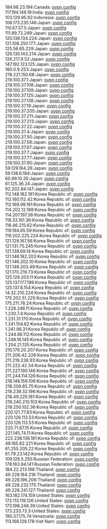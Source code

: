 184.66.23.194:Canada: [ovpn config](vpn/184_66_23_194.ovpn)  
117.194.146.19:India: [ovpn config](vpn/117_194_146_19.ovpn)  
103.129.95.92:Indonesia: [ovpn config](vpn/103_129_95_92.ovpn)  
106.173.235.146:Japan: [ovpn config](vpn/106_173_235_146.ovpn)  
110.67.37.5:Japan: [ovpn config](vpn/110_67_37_5.ovpn)  
111.89.73.249:Japan: [ovpn config](vpn/111_89_73_249.ovpn)  
120.138.134.224:Japan: [ovpn config](vpn/120_138_134_224.ovpn)  
121.108.250.177:Japan: [ovpn config](vpn/121_108_250_177.ovpn)  
125.56.65.229:Japan: [ovpn config](vpn/125_56_65_229.ovpn)  
126.130.143.214:Japan: [ovpn config](vpn/126_130_143_214.ovpn)  
126.217.9.52:Japan: [ovpn config](vpn/126_217_9_52.ovpn)  
147.192.123.125:Japan: [ovpn config](vpn/147_192_123_125.ovpn)  
180.0.9.253:Japan: [ovpn config](vpn/180_0_9_253.ovpn)  
218.221.150.68:Japan: [ovpn config](vpn/218_221_150_68.ovpn)  
219.100.37.1:Japan: [ovpn config](vpn/219_100_37_1.ovpn)  
219.100.37.108:Japan: [ovpn config](vpn/219_100_37_108.ovpn)  
219.100.37.109:Japan: [ovpn config](vpn/219_100_37_109.ovpn)  
219.100.37.125:Japan: [ovpn config](vpn/219_100_37_125.ovpn)  
219.100.37.138:Japan: [ovpn config](vpn/219_100_37_138.ovpn)  
219.100.37.19:Japan: [ovpn config](vpn/219_100_37_19.ovpn)  
219.100.37.205:Japan: [ovpn config](vpn/219_100_37_205.ovpn)  
219.100.37.211:Japan: [ovpn config](vpn/219_100_37_211.ovpn)  
219.100.37.213:Japan: [ovpn config](vpn/219_100_37_213.ovpn)  
219.100.37.22:Japan: [ovpn config](vpn/219_100_37_22.ovpn)  
219.100.37.4:Japan: [ovpn config](vpn/219_100_37_4.ovpn)  
219.100.37.50:Japan: [ovpn config](vpn/219_100_37_50.ovpn)  
219.100.37.58:Japan: [ovpn config](vpn/219_100_37_58.ovpn)  
219.100.37.67:Japan: [ovpn config](vpn/219_100_37_67.ovpn)  
219.100.37.7:Japan: [ovpn config](vpn/219_100_37_7.ovpn)  
219.100.37.77:Japan: [ovpn config](vpn/219_100_37_77.ovpn)  
219.100.37.90:Japan: [ovpn config](vpn/219_100_37_90.ovpn)  
59.129.164.26:Japan: [ovpn config](vpn/59_129_164_26.ovpn)  
59.138.6.184:Japan: [ovpn config](vpn/59_138_6_184.ovpn)  
60.99.10.35:Japan: [ovpn config](vpn/60_99_10_35.ovpn)  
61.125.36.24:Japan: [ovpn config](vpn/61_125_36_24.ovpn)  
92.202.84.147:Japan: [ovpn config](vpn/92_202_84_147.ovpn)  
112.148.182.181:Korea Republic of: [ovpn config](vpn/112_148_182_181.ovpn)  
112.160.112.42:Korea Republic of: [ovpn config](vpn/112_160_112_42.ovpn)  
112.169.99.161:Korea Republic of: [ovpn config](vpn/112_169_99_161.ovpn)  
114.202.12.188:Korea Republic of: [ovpn config](vpn/114_202_12_188.ovpn)  
114.207.197.36:Korea Republic of: [ovpn config](vpn/114_207_197_36.ovpn)  
118.33.161.36:Korea Republic of: [ovpn config](vpn/118_33_161_36.ovpn)  
118.46.215.62:Korea Republic of: [ovpn config](vpn/118_46_215_62.ovpn)  
119.194.65.59:Korea Republic of: [ovpn config](vpn/119_194_65_59.ovpn)  
119.202.225.224:Korea Republic of: [ovpn config](vpn/119_202_225_224.ovpn)  
121.128.167.56:Korea Republic of: [ovpn config](vpn/121_128_167_56.ovpn)  
121.131.75.245:Korea Republic of: [ovpn config](vpn/121_131_75_245.ovpn)  
121.139.69.14:Korea Republic of: [ovpn config](vpn/121_139_69_14.ovpn)  
121.146.182.203:Korea Republic of: [ovpn config](vpn/121_146_182_203.ovpn)  
121.146.202.10:Korea Republic of: [ovpn config](vpn/121_146_202_10.ovpn)  
121.146.203.49:Korea Republic of: [ovpn config](vpn/121_146_203_49.ovpn)  
121.170.219.73:Korea Republic of: [ovpn config](vpn/121_170_219_73.ovpn)  
125.129.203.11:Korea Republic of: [ovpn config](vpn/125_129_203_11.ovpn)  
125.137.177.199:Korea Republic of: [ovpn config](vpn/125_137_177_199.ovpn)  
125.137.8.154:Korea Republic of: [ovpn config](vpn/125_137_8_154.ovpn)  
14.32.210.224:Korea Republic of: [ovpn config](vpn/14_32_210_224.ovpn)  
175.202.51.225:Korea Republic of: [ovpn config](vpn/175_202_51_225.ovpn)  
175.211.78.24:Korea Republic of: [ovpn config](vpn/175_211_78_24.ovpn)  
1.228.246.11:Korea Republic of: [ovpn config](vpn/1_228_246_11.ovpn)  
1.230.7.4:Korea Republic of: [ovpn config](vpn/1_230_7_4.ovpn)  
1.231.31.170:Korea Republic of: [ovpn config](vpn/1_231_31_170.ovpn)  
1.241.154.62:Korea Republic of: [ovpn config](vpn/1_241_154_62.ovpn)  
1.241.96.31:Korea Republic of: [ovpn config](vpn/1_241_96_31.ovpn)  
1.244.86.112:Korea Republic of: [ovpn config](vpn/1_244_86_112.ovpn)  
1.248.16.145:Korea Republic of: [ovpn config](vpn/1_248_16_145.ovpn)  
1.254.21.135:Korea Republic of: [ovpn config](vpn/1_254_21_135.ovpn)  
210.179.20.207:Korea Republic of: [ovpn config](vpn/210_179_20_207.ovpn)  
211.206.42.228:Korea Republic of: [ovpn config](vpn/211_206_42_228.ovpn)  
211.219.238.93:Korea Republic of: [ovpn config](vpn/211_219_238_93.ovpn)  
211.222.42.34:Korea Republic of: [ovpn config](vpn/211_222_42_34.ovpn)  
211.227.190.146:Korea Republic of: [ovpn config](vpn/211_227_190_146.ovpn)  
211.244.114.126:Korea Republic of: [ovpn config](vpn/211_244_114_126.ovpn)  
218.146.159.106:Korea Republic of: [ovpn config](vpn/218_146_159_106.ovpn)  
218.209.85.75:Korea Republic of: [ovpn config](vpn/218_209_85_75.ovpn)  
218.239.32.196:Korea Republic of: [ovpn config](vpn/218_239_32_196.ovpn)  
218.49.225.181:Korea Republic of: [ovpn config](vpn/218_49_225_181.ovpn)  
219.240.210.103:Korea Republic of: [ovpn config](vpn/219_240_210_103.ovpn)  
219.250.102.36:Korea Republic of: [ovpn config](vpn/219_250_102_36.ovpn)  
220.121.77.83:Korea Republic of: [ovpn config](vpn/220_121_77_83.ovpn)  
220.126.113.53:Korea Republic of: [ovpn config](vpn/220_126_113_53.ovpn)  
220.126.113.53:Korea Republic of: [ovpn config](vpn/220_126_113_53.ovpn)  
220.71.67.15:Korea Republic of: [ovpn config](vpn/220_71_67_15.ovpn)  
221.145.74.11:Korea Republic of: [ovpn config](vpn/221_145_74_11.ovpn)  
222.238.136.181:Korea Republic of: [ovpn config](vpn/222_238_136_181.ovpn)  
49.165.82.221:Korea Republic of: [ovpn config](vpn/49_165_82_221.ovpn)  
61.255.205.22:Korea Republic of: [ovpn config](vpn/61_255_205_22.ovpn)  
61.79.23.142:Korea Republic of: [ovpn config](vpn/61_79_23_142.ovpn)  
109.126.5.255:Russian Federation: [ovpn config](vpn/109_126_5_255.ovpn)  
178.163.94.141:Russian Federation: [ovpn config](vpn/178_163_94_141.ovpn)  
184.22.213.198:Thailand: [ovpn config](vpn/184_22_213_198.ovpn)  
49.228.164.218:Thailand: [ovpn config](vpn/49_228_164_218.ovpn)  
49.228.196.206:Thailand: [ovpn config](vpn/49_228_196_206.ovpn)  
49.228.232.175:Thailand: [ovpn config](vpn/49_228_232_175.ovpn)  
49.228.241.127:Thailand: [ovpn config](vpn/49_228_241_127.ovpn)  
163.182.174.159:United States: [ovpn config](vpn/163_182_174_159.ovpn)  
172.113.118.126:United States: [ovpn config](vpn/172_113_118_126.ovpn)  
173.198.248.39:United States: [ovpn config](vpn/173_198_248_39.ovpn)  
173.233.73.3:United States: [ovpn config](vpn/173_233_73_3.ovpn)  
190.37.175.74:Venezuela: [ovpn config](vpn/190_37_175_74.ovpn)  
113.166.128.178:Viet Nam: [ovpn config](vpn/113_166_128_178.ovpn)  
